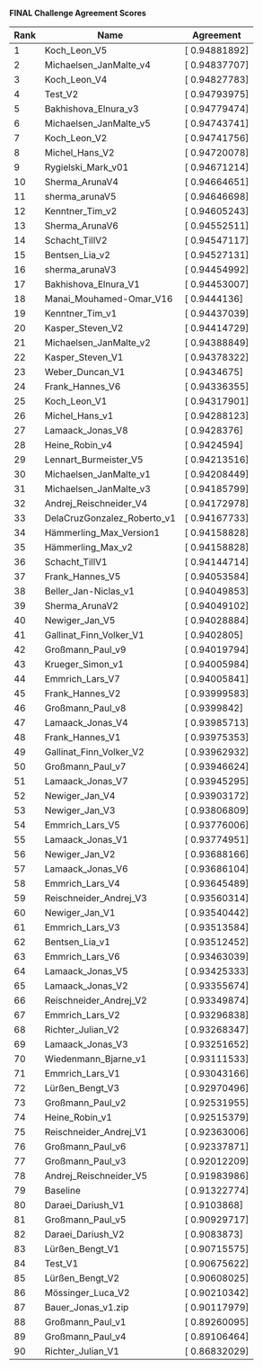 **FINAL Challenge Agreement Scores**



|Rank|Name|Agreement|
|----|-----|---|
|1|Koch_Leon_V5|[ 0.94881892]|
|2|Michaelsen_JanMalte_v4|[ 0.94837707]|
|3|Koch_Leon_V4|[ 0.94827783]|
|4|Test_V2|[ 0.94793975]|
|5|Bakhishova_Elnura_v3|[ 0.94779474]|
|6|Michaelsen_JanMalte_v5|[ 0.94743741]|
|7|Koch_Leon_V2|[ 0.94741756]|
|8|Michel_Hans_V2|[ 0.94720078]|
|9|Rygielski_Mark_v01|[ 0.94671214]|
|10|Sherma_ArunaV4|[ 0.94664651]|
|11|sherma_arunaV5|[ 0.94646698]|
|12|Kenntner_Tim_v2|[ 0.94605243]|
|13|Sherma_ArunaV6|[ 0.94552511]|
|14|Schacht_TillV2|[ 0.94547117]|
|15|Bentsen_Lia_v2|[ 0.94527131]|
|16|sherma_arunaV3|[ 0.94454992]|
|17|Bakhishova_Elnura_V1|[ 0.94453007]|
|18|Manai_Mouhamed-Omar_V16|[ 0.9444136]|
|19|Kenntner_Tim_v1|[ 0.94437039]|
|20|Kasper_Steven_V2|[ 0.94414729]|
|21|Michaelsen_JanMalte_v2|[ 0.94388849]|
|22|Kasper_Steven_V1|[ 0.94378322]|
|23|Weber_Duncan_V1|[ 0.9434675]|
|24|Frank_Hannes_V6|[ 0.94336355]|
|25|Koch_Leon_V1|[ 0.94317901]|
|26|Michel_Hans_v1|[ 0.94288123]|
|27|Lamaack_Jonas_V8|[ 0.9428376]|
|28|Heine_Robin_v4|[ 0.9424594]|
|29|Lennart_Burmeister_V5|[ 0.94213516]|
|30|Michaelsen_JanMalte_v1|[ 0.94208449]|
|31|Michaelsen_JanMalte_v3|[ 0.94185799]|
|32|Andrej_Reischneider_V4|[ 0.94172978]|
|33|DelaCruzGonzalez_Roberto_v1|[ 0.94167733]|
|34|Hämmerling_Max_Version1|[ 0.94158828]|
|35|Hämmerling_Max_v2|[ 0.94158828]|
|36|Schacht_TillV1|[ 0.94144714]|
|37|Frank_Hannes_V5|[ 0.94053584]|
|38|Beller_Jan-Niclas_v1|[ 0.94049853]|
|39|Sherma_ArunaV2|[ 0.94049102]|
|40|Newiger_Jan_V5|[ 0.94028884]|
|41|Gallinat_Finn_Volker_V1|[ 0.9402805]|
|42|Großmann_Paul_v9|[ 0.94019794]|
|43|Krueger_Simon_v1|[ 0.94005984]|
|44|Emmrich_Lars_V7|[ 0.94005841]|
|45|Frank_Hannes_V2|[ 0.93999583]|
|46|Großmann_Paul_v8|[ 0.9399842]|
|47|Lamaack_Jonas_V4|[ 0.93985713]|
|48|Frank_Hannes_V1|[ 0.93975353]|
|49|Gallinat_Finn_Volker_V2|[ 0.93962932]|
|50|Großmann_Paul_v7|[ 0.93946624]|
|51|Lamaack_Jonas_V7|[ 0.93945295]|
|52|Newiger_Jan_V4|[ 0.93903172]|
|53|Newiger_Jan_V3|[ 0.93806809]|
|54|Emmrich_Lars_V5|[ 0.93776006]|
|55|Lamaack_Jonas_V1|[ 0.93774951]|
|56|Newiger_Jan_V2|[ 0.93688166]|
|57|Lamaack_Jonas_V6|[ 0.93686104]|
|58|Emmrich_Lars_V4|[ 0.93645489]|
|59|Reischneider_Andrej_V3|[ 0.93560314]|
|60|Newiger_Jan_V1|[ 0.93540442]|
|61|Emmrich_Lars_V3|[ 0.93513584]|
|62|Bentsen_Lia_v1|[ 0.93512452]|
|63|Emmrich_Lars_V6|[ 0.93463039]|
|64|Lamaack_Jonas_V5|[ 0.93425333]|
|65|Lamaack_Jonas_V2|[ 0.93355674]|
|66|Reischneider_Andrej_V2|[ 0.93349874]|
|67|Emmrich_Lars_V2|[ 0.93296838]|
|68|Richter_Julian_V2|[ 0.93268347]|
|69|Lamaack_Jonas_V3|[ 0.93251652]|
|70|Wiedenmann_Bjarne_v1|[ 0.93111533]|
|71|Emmrich_Lars_V1|[ 0.93043166]|
|72|Lürßen_Bengt_V3|[ 0.92970496]|
|73|Großmann_Paul_v2|[ 0.92531955]|
|74|Heine_Robin_v1|[ 0.92515379]|
|75|Reischneider_Andrej_V1|[ 0.92363006]|
|76|Großmann_Paul_v6|[ 0.92337871]|
|77|Großmann_Paul_v3|[ 0.92012209]|
|78|Andrej_Reischneider_V5|[ 0.91983986]|
|79|Baseline|[ 0.91322774]|
|80|Daraei_Dariush_V1|[ 0.9103868]|
|81|Großmann_Paul_v5|[ 0.90929717]|
|82|Daraei_Dariush_V2|[ 0.9083873]|
|83|Lürßen_Bengt_V1|[ 0.90715575]|
|84|Test_V1|[ 0.90675622]|
|85|Lürßen_Bengt_V2|[ 0.90608025]|
|86|Mössinger_Luca_V2|[ 0.90210342]|
|87|Bauer_Jonas_v1.zip|[ 0.90117979]|
|88|Großmann_Paul_v1|[ 0.89260095]|
|89|Großmann_Paul_v4|[ 0.89106464]|
|90|Richter_Julian_V1|[ 0.86832029]|

